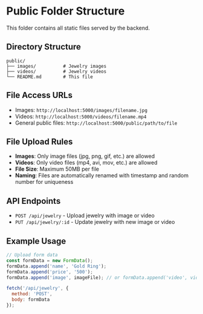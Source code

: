 # Public Folder Structure

This folder contains all static files served by the backend.

## Directory Structure

```
public/
├── images/          # Jewelry images
├── videos/          # Jewelry videos
└── README.md        # This file
```

## File Access URLs

- Images: `http://localhost:5000/images/filename.jpg`
- Videos: `http://localhost:5000/videos/filename.mp4`
- General public files: `http://localhost:5000/public/path/to/file`

## File Upload Rules

- **Images**: Only image files (jpg, png, gif, etc.) are allowed
- **Videos**: Only video files (mp4, avi, mov, etc.) are allowed
- **File Size**: Maximum 50MB per file
- **Naming**: Files are automatically renamed with timestamp and random number for uniqueness

## API Endpoints

- `POST /api/jewelry` - Upload jewelry with image or video
- `PUT /api/jewelry/:id` - Update jewelry with new image or video

## Example Usage

```javascript
// Upload form data
const formData = new FormData();
formData.append('name', 'Gold Ring');
formData.append('price', '500');
formData.append('image', imageFile); // or formData.append('video', videoFile);

fetch('/api/jewelry', {
  method: 'POST',
  body: formData
});
```
